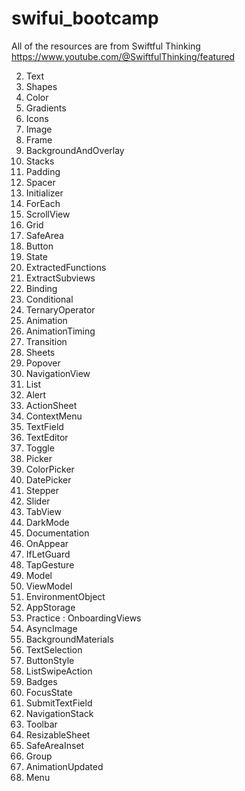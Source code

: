 # swifui_bootcamp

All of the resources are from Swiftful Thinking
https://www.youtube.com/@SwiftfulThinking/featured


2. Text
3. Shapes
4. Color
5. Gradients
6. Icons
7. Image
8. Frame
9. BackgroundAndOverlay
10. Stacks
11. Padding
12. Spacer
13. Initializer
14. ForEach
15. ScrollView
16. Grid
17. SafeArea
18. Button
19. State
20. ExtractedFunctions
21. ExtractSubviews
22. Binding
23. Conditional
24. TernaryOperator
25. Animation
26. AnimationTiming
27. Transition
28. Sheets
29. Popover
30. NavigationView
31. List
32. Alert
33. ActionSheet
34. ContextMenu
35. TextField
36. TextEditor
37. Toggle
38. Picker
39. ColorPicker
40. DatePicker
41. Stepper
42. Slider
43. TabView
44. DarkMode
45. Documentation
46. OnAppear
47. IfLetGuard
48. TapGesture
49. Model
50. ViewModel
51. EnvironmentObject
52. AppStorage
53. Practice : OnboardingViews
54. AsyncImage
55. BackgroundMaterials
56. TextSelection
57. ButtonStyle
58. ListSwipeAction
59. Badges
60. FocusState
61. SubmitTextField
62. NavigationStack
63. Toolbar
64. ResizableSheet
65. SafeAreaInset
66. Group
67. AnimationUpdated
68. Menu
